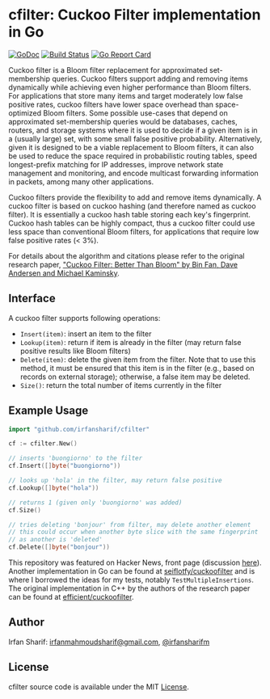 # cfilter: Cuckoo Filter implementation in Go

[![GoDoc](https://godoc.org/github.com/irfansharif/cfilter?status.svg)](https://godoc.org/github.com/irfansharif/cfilter)
[![Build Status](https://travis-ci.org/irfansharif/cfilter.svg?branch=master)](https://travis-ci.org/irfansharif/cfilter)
[![Go Report Card](https://goreportcard.com/badge/github.com/irfansharif/cfilter)](https://goreportcard.com/report/github.com/irfansharif/cfilter)

Cuckoo filter is a Bloom filter replacement for approximated set-membership
queries. Cuckoo filters support adding and removing items dynamically while
achieving even higher performance than Bloom filters. For applications that
store many items and target moderately low false positive rates, cuckoo filters
have lower space overhead than space-optimized Bloom filters.
Some possible use-cases that depend on approximated set-membership queries
would be databases, caches, routers, and storage systems where it is used to
decide if a given item is in a (usually large) set, with some small false
positive probability. Alternatively, given it is designed to be a viable
replacement to Bloom filters, it can also be used to reduce the space required
in probabilistic routing tables, speed longest-prefix matching for IP
addresses, improve network state management and monitoring, and encode
multicast forwarding information in packets, among many other applications.

Cuckoo filters provide the flexibility to add and remove items dynamically. A
cuckoo filter is based on cuckoo hashing (and therefore named as cuckoo
filter).  It is essentially a cuckoo hash table storing each key's fingerprint.
Cuckoo hash tables can be highly compact, thus a cuckoo filter could use less
space than conventional Bloom filters, for applications that require low false
positive rates (< 3%).

For details about the algorithm and citations please refer to the original
research paper, ["Cuckoo Filter: Better Than Bloom" by Bin Fan, Dave Andersen
and Michael Kaminsky](https://www.cs.cmu.edu/~dga/papers/cuckoo-conext2014.pdf).

## Interface
A cuckoo filter supports following operations:

*  `Insert(item)`: insert an item to the filter
*  `Lookup(item)`: return if item is already in the filter (may return false
   positive results like Bloom filters)
*  `Delete(item)`: delete the given item from the filter. Note that to use this
   method, it must be ensured that this item is in the filter (e.g., based on
   records on external storage); otherwise, a false item may be deleted.
*  `Size()`: return the total number of items currently in the filter

## Example Usage
```go
import "github.com/irfansharif/cfilter"

cf := cfilter.New()

// inserts 'buongiorno' to the filter
cf.Insert([]byte("buongiorno"))

// looks up 'hola' in the filter, may return false positive
cf.Lookup([]byte("hola"))

// returns 1 (given only 'buongiorno' was added)
cf.Size()

// tries deleting 'bonjour' from filter, may delete another element
// this could occur when another byte slice with the same fingerprint
// as another is 'deleted'
cf.Delete([]byte("bonjour"))
```

This repository was featured on Hacker News, front page (discussion
[here](https://news.ycombinator.com/item?id=12241332)). Another implementation
in Go can be found at
[seiflotfy/cuckoofilter](https://github.com/seiflotfy/cuckoofilter) and is where I borrowed
the ideas for my tests, notably `TestMultipleInsertions`. The original
implementation in C++ by the authors of the research paper can be found at
[efficient/cuckoofilter](https://github.com/efficient/cuckoofilter).

## Author
Irfan Sharif: <irfanmahmoudsharif@gmail.com>, [@irfansharifm](https://twitter.com/irfansharifm)

## License
cfilter source code is available under the MIT [License](/LICENSE).
